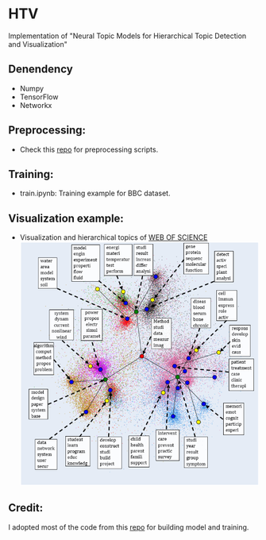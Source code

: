 # HTV 

Implementation of "Neural Topic Models for Hierarchical Topic Detection and Visualization"

## Denendency
* Numpy
* TensorFlow
* Networkx

## Preprocessing:
* Check this [repo](https://github.com/misonuma/tsntm) for preprocessing scripts.

## Training:
* train.ipynb: Training example for BBC dataset.

## Visualization example:
* Visualization and hierarchical topics of [WEB OF SCIENCE](https://data.mendeley.com/datasets/9rw3vkcfy4/6)
![alt text](figures/mendeley_htv_big_legend.png)

## Credit:
I adopted most of the code from this [repo](https://github.com/misonuma/tsntm) for building model and training.